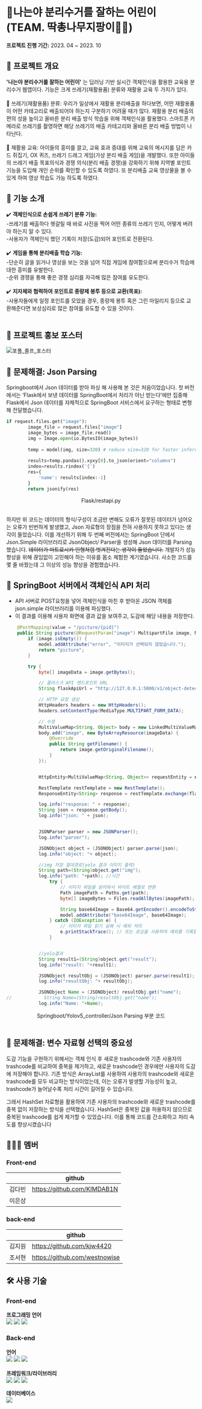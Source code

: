# 🌿나는야 분리수거를 잘하는 어린이 (TEAM. 딱총나무지팡이🧙‍♀️)

**프로젝트 진행 기간:**
2023. 04 ~ 2023. 10

## :bookmark_tabs: 프로젝트 개요
**'나는야 분리수거를 잘하는 어린이'** 는 딥러닝 기반 실시간 객체인식을 활용한 교육용 분리수거 웹앱이다. 기능은 크게 쓰레기(재활용품) 분류와 재활용 교육 두 가지가 있다. <br><br>
 📌 쓰레기(재활용품) 분류: 우리가 일상에서 재활용 분리배출을 하다보면, 어떤 재활용품이 어떤 카테고리로 배출되어야 하는지 구분하기 어려울 때가 많다. 재활용 분리 배출의 편의 성을 높이고 올바른 분리 배출 방식 학습을 위해 객체인식을 활용했다. 스마트폰 카메라로 쓰레기를 촬영하면 해당 쓰레기의 배출 카테고리와 올바른 분리 배출 방법이 나타난다.<br><br>
 📌 재활용 교육: 아이들의 흥미를 끌고, 교육 효과 증대를 위해 교육의 메시지를 담은 카드 쥐집기, OX 퀴즈, 쓰레기 드래그 게임(가상 분리 배출 게임)을 개발했다. 또한 아이들의 쓰레기 배출 목표의식과 경쟁 의식(분리 배출 경쟁)을 강화하기 위해 지역별 포인트 기능을 도입해 개인 순위를 확인할 수 있도록 하였다. 또 분리배출 교육 영상물을 볼 수 있게 하여 영상 학습도 가능 하도록 하였다. <br>


## :bookmark_tabs: 기능 소개
 ✔️ **객체인식으로 손쉽게 쓰레기 분류 기능:** <br>
 -쓰레기를 배출하다 헷갈릴 때 바로 사진을 찍어 어떤 종류의 쓰레기 인지, 어떻게 버려야 하는지 알 수 있다.<br>
  -사용자가 객체인식 했던 기록이 저장(도감)되어 포인트로 전환된다.<br><br>
 ✔️ **게임을 통해 분리배출 학습 기능:** <br>
-단순히 글을 읽거나 영상을 보는 것을 넘어 직접 게임에 참여함으로써 분리수거 학습에 대한 흥미를 유발한다.<br>
-순위 경쟁을 통해 좋은 경쟁 심리를 자극해 많은 참여를 유도한다. <br><br>
 ✔️ **지자체와 협력하여 포인트로 종량제 봉투 등으로 교환(목표):** <br>
-사용자들에게 일정 포인트를 모았을 경우, 종량제 봉투 혹은 그린 마일리지 등으로 교환해준다면 보상심리로 많은 참여를 유도할 수 있을 것이다.  <br><br>

## :bookmark_tabs: 프로젝트 홍보 포스터
![포폴_졸프_포스터](https://github.com/kjw4420/Spring_Recycle/assets/97749184/7aaaa9d9-adcf-4737-a163-4113c1f11334)


## :bookmark_tabs: 문제해결: Json Parsing

Springboot에서 Json 데이터를 받아 파싱 해 사용해 본 것은 처음이었습니다. 첫 버전에서는 ‘Flask에서 보낸 데이터를 SpringBoot에서 처리가 아닌 받는다’에만 집중해 Flask에서 Json 데이터를 자체적으로 SpringBoot 서비스에서 요구하는 형태로 변형해 전달했습니다.

```python
if request.files.get("image"):
        image_file = request.files["image"]
        image_bytes = image_file.read()
        img = Image.open(io.BytesIO(image_bytes))
        
        temp = model(img, size=320) # reduce size=320 for faster inference
        
        results=temp.pandas().xyxy[0].to_json(orient="columns")
        index=results.rindex('{')
        res={
            'name': results[index:-1]
        }
        return jsonify(res)
```

<div align="center">
  Flask/restapi.py
</div><br/>

하지만 위 코드는 데이터의 형식/구성이 조금만 변해도 오류가 잘못된 데이터가 넘어오는 오류가 빈번하게 발생했고, Json 자료형의 장점을 전혀 사용하지 못하고 있다는 생각이 들었습니다. 이를 개선하기 위해 두 번째 버전에서는 SpringBoot 단에서 Json.Simple 라이브러리로 JsonObject/ Parser을 생성해 Json 데이터를 Parsing 했습니다. ~~데이터가 마트료시카 인형처럼 벗겨진다는 생각이 들었습니다.~~ 개발자가 성능 향상을 위해 끊임없이 고민해야 하는 이유를 몸소 체험한 계기였습니다. 사소한 코드를 몇 줄 바꿨는데 그 이상의 성능 향상을 경험했습니다.


## :bookmark_tabs: SpringBoot 서버에서 객체인식 API 처리
- API 서버로  POST요청을 넣어 객체인식을 마친 후 받아온 JSON 객체를 json.simple 라이브러리를 이용해 파싱했다.
- 이 결과를 이용해 사용자 화면에 결과 값을 보여주고, 도감에 해당 내용을 저장한다.

```Java
    @PostMapping(value = "/picture/{pid}")
    public String picture(@RequestParam("image") MultipartFile image, Model model, @PathVariable Long pid ){
        if (image.isEmpty()) {
            model.addAttribute("error", "이미지가 선택되지 않았습니다.");
            return "picture";
        }

        try {
            byte[] imageData = image.getBytes();

            // 플라스크 API 엔드포인트 URL
            String flaskApiUrl = "http://127.0.0.1:5000/v1/object-detection/Trash1";

            // HTTP 요청 생성
            HttpHeaders headers = new HttpHeaders();
            headers.setContentType(MediaType.MULTIPART_FORM_DATA);

            // 수정
            MultiValueMap<String, Object> body = new LinkedMultiValueMap<>();
            body.add("image", new ByteArrayResource(imageData) {
                @Override
                public String getFilename() {
                    return image.getOriginalFilename();
                }
            });


            HttpEntity<MultiValueMap<String, Object>> requestEntity = new HttpEntity<>(body, headers);

            RestTemplate restTemplate = new RestTemplate();
            ResponseEntity<String> response = restTemplate.exchange(flaskApiUrl, HttpMethod.POST, requestEntity, String.class);

            log.info("response: " + response);
            String json = response.getBody();
            log.info("json: " + json);


            JSONParser parser = new JSONParser();
            log.info("parser");

            JSONObject object = (JSONObject) parser.parse(json);
            log.info("object: "+ object);

            //img 저장 절대경로(yolo 결과 이미지 출력)
            String path=(String)object.get("img");
            log.info("path: "+path); //시간
                try {
                    // 이미지 파일을 읽어와서 바이트 배열로 변환
                    Path imagePath = Paths.get(path);
                    byte[] imageBytes = Files.readAllBytes(imagePath);

                    String base64Image = Base64.getEncoder().encodeToString(imageBytes);
                    model.addAttribute("base64Image", base64Image);
                } catch (IOException e) {
                    // 이미지 파일 읽기 실패 시 예외 처리
                    e.printStackTrace(); // 또는 로깅을 사용하여 예외를 기록할 수 있습니다.
                }


            //yolo결과
            String result1=(String)object.get("result");
            log.info("result: "+result1);

            JSONObject resultObj = (JSONObject) parser.parse(result1);
            log.info("resultObj: "+ resultObj);

            JSONObject Name = (JSONObject) resultObj.get("name");
//            String Name=(String)resultObj.get("name");
            log.info("Name: "+Name);

```
<div align="center">
  Springboot/Yolov5_controller/Json Parsing 부분 코드
</div><br/>

## :bookmark_tabs: 문제해결: 변수 자료형 선택의 중요성
도감 기능을 구현하기 위해서는 객체 인식 후 새로운 trashcode와 기존 사용자의 trashcode를 비교하여 중복을 제거하고, 새로운 trashcode인 경우에만 사용자의 도감에 저장해야 합니다. 기존 방식은 ArrayList를 사용하여 사용자의 trashcode와 새로운 trashcode를 모두 비교하는 방식이었는데, 이는 오류가 발생할 가능성이 높고, trashcode가 늘어날수록 처리 시간이 길어질 수 있습니다.

그래서 HashSet 자료형을 활용하여 기존 사용자의 trashcode와 새로운 trashcode를 중복 없이 저장하는 방식을 선택했습니다. HashSet은 중복된 값을 허용하지 않으므로 중복된 trashcode를 쉽게 제거할 수 있었습니다. 이를 통해 코드를 간소화하고 처리 속도를 향상시켰습니다
## 👩🏻‍💻 멤버


### Front-end

|               | github                             |
| ------------- | ---------------------------------- |
| 김다빈 |    https://github.com/KIMDAB1N|
| 이은상      |     |


### back-end

|               | github                             |
| ------------- | ---------------------------------- |
| 김지원  |https://github.com/kjw4420    |
| 조서현      |   https://github.com/westnowise      |



## :hammer_and_wrench: 사용 기술

### Front-end

**프로그래밍 언어**<br>
<img src="https://img.shields.io/badge/HTML5-E34F26?style=flat-square&logo=HTML5&logoColor=white"/> <img src="https://img.shields.io/badge/CSS3-1572B6?style=flat-square&logo=CSS3&logoColor=white"/> <img src="https://img.shields.io/badge/Javascript-F7DF1E?style=flat-square&logo=Javascript&logoColor=white"/>
<br>


### Back-end

**언어**<br>
 <img src="https://img.shields.io/badge/java-007396?style=flat-square&logo=java&logoColor=white"> 
<img src="https://img.shields.io/badge/Python-3776AB?style=flat-square&logo=Python&logoColor=white"/>
 <img src="https://img.shields.io/badge/Javascript-F7DF1E?style=flat-square&logo=Javascript&logoColor=white"/><br><br>
**프레임워크/라이브러리**<br>
<img src="https://img.shields.io/badge/Spring%20Boot-6DB33F?style=flat-square&logo=Spring%20Boot&logoColor=black"/>
<img src="https://img.shields.io/badge/Django-092E20?style=flat-square&logo=django&logoColor=white"/> 
<img src="https://img.shields.io/badge/flask-000000?style=flat-square&logo=flask&logoColor=white"><br>


**데이터베이스**<br>
<img src="https://img.shields.io/badge/mysql-4479A1?style=flat-square&logo=mysql&logoColor=white">



